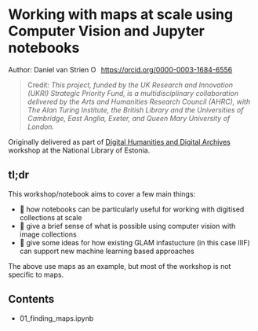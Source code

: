 # Working with maps at scale using Computer Vision and Jupyter notebooks

Author: Daniel van Strien <a itemprop="sameAs" content="https://orcid.rg/0000-0003-1684-6556" href="https://orcid.org/0000-0003-1684-6556" target="orcid.widget" rel="me noopener noreferrer" style="vertical-align:top;"><img src="https://orcid.org/sites/default/files/images/orcid_16x16.png" style="width:1em;margin-right:.5em;" alt="ORCID iD icon">https://orcid.org/0000-0003-1684-6556</a>

> Credit: *This project, funded by the UK Research and Innovation (UKRI) Strategic Priority Fund, is a multidisciplinary collaboration delivered by the Arts and Humanities Research Council (AHRC), with The Alan Turing Institute, the British Library and the Universities of Cambridge, East Anglia, Exeter, and Queen Mary University of London.*

Originally delivered as part of [Digital Humanities and Digital Archives](https://web.archive.org/web/20201103155204/https://www.nlib.ee/en/node/8579) workshop at the National Library of Estonia.

## tl;dr 

This workshop/notebook aims to cover a few main things:
- 📒 how notebooks can be particularly useful for working with digitised collections at scale
- 👀 give a brief sense of what is possible using computer vision with image collections 
- 🤖 give some ideas for how existing GLAM infastucture (in this case IIIF) can support new machine learning based approaches 

The above use maps as an example, but most of the workshop is not specific to maps. 


## Contents 
- 01_finding_maps.ipynb
